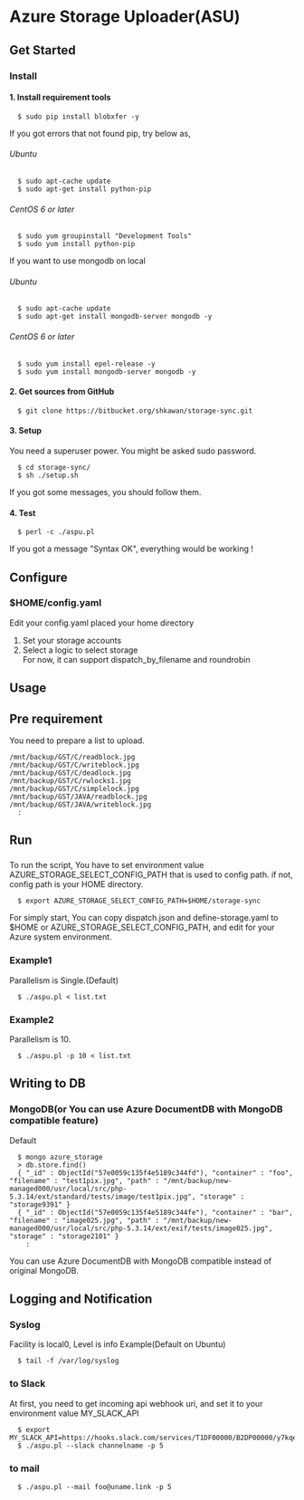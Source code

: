 # Azure Storage Uploader(ASU)

## Get Started
### Install
#### 1. Install requirement tools
```
  $ sudo pip install blobxfer -y
```
If you got errors that not found pip, try below as,
###### Ubuntu  
```
  $ sudo apt-cache update
  $ sudo apt-get install python-pip
```
###### CentOS 6 or later  
```
  $ sudo yum groupinstall "Development Tools"
  $ sudo yum install python-pip
```


If you want to use mongodb on local  
###### Ubuntu  
```
  $ sudo apt-cache update
  $ sudo apt-get install mongodb-server mongodb -y
```
###### CentOS 6 or later  
```
  $ sudo yum install epel-release -y
  $ sudo yum install mongodb-server mongodb -y
```

#### 2. Get sources from GitHub
```
  $ git clone https://bitbucket.org/shkawan/storage-sync.git
```

#### 3. Setup  
  You need a superuser power. 
  You might be asked sudo password.
```
  $ cd storage-sync/
  $ sh ./setup.sh
```
  If you got some messages, you should follow them.  

#### 4. Test
```
  $ perl -c ./aspu.pl
```
  If you got a message "Syntax OK", everything would be working !


## Configure
### $HOME/config.yaml
Edit your config.yaml placed your home directory

1. Set your storage accounts
2. Select a logic to select storage  
  For now, it can support dispatch_by_filename and roundrobin

## Usage

## Pre requirement
You need to prepare a list to upload.
```
/mnt/backup/GST/C/readblock.jpg
/mnt/backup/GST/C/writeblock.jpg
/mnt/backup/GST/C/deadlock.jpg
/mnt/backup/GST/C/rwlocks1.jpg
/mnt/backup/GST/C/simplelock.jpg
/mnt/backup/GST/JAVA/readblock.jpg
/mnt/backup/GST/JAVA/writeblock.jpg
  :
```

## Run
### 
To run the script,
You have to set environment value AZURE_STORAGE_SELECT_CONFIG_PATH that is used to config path.
if not, config path is your HOME directory.
```
  $ export AZURE_STORAGE_SELECT_CONFIG_PATH=$HOME/storage-sync
```
For simply start, 
You can copy dispatch.json and define-storage.yaml to $HOME or AZURE_STORAGE_SELECT_CONFIG_PATH,
and edit for your Azure system environment.

### Example1
Parallelism is Single.(Default)
```
  $ ./aspu.pl < list.txt
```

### Example2
Parallelism is 10.
```
  $ ./aspu.pl -p 10 < list.txt
```

## Writing to DB
### MongoDB(or You can use Azure DocumentDB with MongoDB compatible feature)
Default
```
  $ mongo azure_storage
  > db.store.find()
  { "_id" : ObjectId("57e0059c135f4e5189c344fd"), "container" : "foo", "filename" : "test1pix.jpg", "path" : "/mnt/backup/new-managed000/usr/local/src/php-5.3.14/ext/standard/tests/image/test1pix.jpg", "storage" : "storage9391" }
  { "_id" : ObjectId("57e0059c135f4e5189c344fe"), "container" : "bar", "filename" : "image025.jpg", "path" : "/mnt/backup/new-managed000/usr/local/src/php-5.3.14/ext/exif/tests/image025.jpg", "storage" : "storage2101" }
    :
```
You can use Azure DocumentDB with MongoDB compatible instead of original MongoDB.

## Logging and Notification
### Syslog
Facility is local0, Level is info
Example(Default on Ubuntu)
```
  $ tail -f /var/log/syslog
```
### to Slack
At first, you need to get incoming api webhook uri, and set it to your environment value MY_SLACK_API
```
  $ export MY_SLACK_API=https://hooks.slack.com/services/T1DF00000/B2DP00000/y7kqe88JsXrOwP0000000000
  $ ./aspu.pl --slack channelname -p 5
```

### to mail
```
  $ ./aspu.pl --mail foo@uname.link -p 5
```
